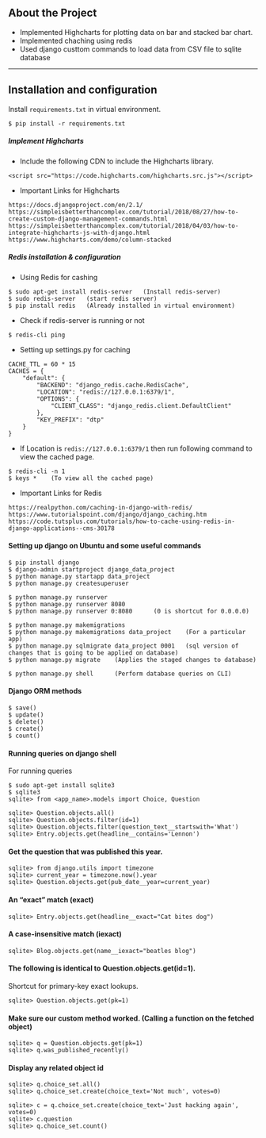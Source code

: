 About the Project
----
* Implemented Highcharts for plotting data on bar and stacked bar chart.
* Implemented chaching using redis
* Used django custtom commands to load data from CSV file to sqlite database
----

Installation and configuration
----
Install ```requirements.txt``` in virtual environment.
```
$ pip install -r requirements.txt
```
##### Implement Highcharts
* Include the following CDN to include the Highcharts library.
```
<script src="https://code.highcharts.com/highcharts.src.js"></script>
```
* Important Links for Highcharts
```
https://docs.djangoproject.com/en/2.1/
https://simpleisbetterthancomplex.com/tutorial/2018/08/27/how-to-create-custom-django-management-commands.html
https://simpleisbetterthancomplex.com/tutorial/2018/04/03/how-to-integrate-highcharts-js-with-django.html
https://www.highcharts.com/demo/column-stacked
```
##### Redis installation & configuration
* Using Redis for cashing
```
$ sudo apt-get install redis-server   (Install redis-server)
$ sudo redis-server   (start redis server)
$ pip install redis   (Already installed in virtual environment)
```
* Check if redis-server is running or not
```
$ redis-cli ping
```
* Setting up settings.py for caching
```
CACHE_TTL = 60 * 15
CACHES = {
    "default": {
        "BACKEND": "django_redis.cache.RedisCache",
        "LOCATION": "redis://127.0.0.1:6379/1",
        "OPTIONS": {
            "CLIENT_CLASS": "django_redis.client.DefaultClient"
        },
        "KEY_PREFIX": "dtp"
    }
}
```
* If Location is ```redis://127.0.0.1:6379/1``` then run following command to view the cached page.
```
$ redis-cli -n 1
$ keys *    (To view all the cached page)
```
* Important Links for Redis
```
https://realpython.com/caching-in-django-with-redis/
https://www.tutorialspoint.com/django/django_caching.htm
https://code.tutsplus.com/tutorials/how-to-cache-using-redis-in-django-applications--cms-30178
```
#### Setting up django on Ubuntu and some useful commands
```
$ pip install django
$ django-admin startproject django_data_project
$ python manage.py startapp data_project
$ python manage.py createsuperuser

$ python manage.py runserver
$ python manage.py runserver 8080
$ python manage.py runserver 0:8080      (0 is shortcut for 0.0.0.0)

$ python manage.py makemigrations
$ python manage.py makemigrations data_project    (For a particular app)
$ python manage.py sqlmigrate data_project 0001   (sql version of changes that is going to be applied on database)
$ python manage.py migrate    (Applies the staged changes to database)

$ python manage.py shell      (Perform database queries on CLI)
```
#### Django ORM methods
```
$ save()
$ update()
$ delete()
$ create()
$ count()
```
#### Running queries on django shell
For running queries
```
$ sudo apt-get install sqlite3
$ sqlite3
sqlite> from <app_name>.models import Choice, Question
```
```
sqlite> Question.objects.all()
sqlite> Question.objects.filter(id=1)
sqlite> Question.objects.filter(question_text__startswith='What')
sqlite> Entry.objects.get(headline__contains='Lennon')
```
#### Get the question that was published this year.
```
sqlite> from django.utils import timezone
sqlite> current_year = timezone.now().year
sqlite> Question.objects.get(pub_date__year=current_year)
```
#### An “exact” match  (exact)
```
sqlite> Entry.objects.get(headline__exact="Cat bites dog")
```
#### A case-insensitive match  (iexact)
```
sqlite> Blog.objects.get(name__iexact="beatles blog")
```
#### The following is identical to Question.objects.get(id=1).
Shortcut for primary-key exact lookups.
```
sqlite> Question.objects.get(pk=1)
```
#### Make sure our custom method worked.   (Calling a function on the fetched object)
```
sqlite> q = Question.objects.get(pk=1)
sqlite> q.was_published_recently()
```
#### Display any related object id
```
sqlite> q.choice_set.all()
sqlite> q.choice_set.create(choice_text='Not much', votes=0)

sqlite> c = q.choice_set.create(choice_text='Just hacking again', votes=0)
sqlite> c.question
sqlite> q.choice_set.count()
```
